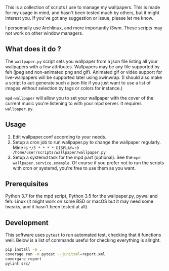 This is a collection of scripts I use to manage my wallpapers.
This is made for my usage in mind, and hasn't been tested much by others, but it might interest you.
If you've got any suggestion or issue, please let me know.

I personnally use Archlinux, and more importantly i3wm.
These scripts may not work on other window managers.

## What does it do ?

The `wallpaper.py` script sets you wallpaper from a json file listing all your wallpapers with a few attributes.
Wallpapers may be any file supported by feh (jpeg and non-animated png and gif).
Animated gif or vidéo support for live-wallpapers will be supported later using xwinwrap.
(I should also make a script to aut-generate such a json file if you just want to use a list of images without selection by tags or colors for instance.)

`mpd-wallpaper` will allow you to set your wallpaper with the cover of the current music you're listening to with your mpd server.
It requires `wallpaper.py`.

## Usage

1. Edit wallpaper.conf according to your needs.
2. Setup a cron job to run wallpaper.py to change the wallpaper regularly. Mine is `*/5 * * * * DISPLAY=:0 /home/user/scripts/wallpaper/wallpaper.py`
3. Setup a systemd task for the mpd part (optional). See the `mpd-wallpaper.service.example`.
 Of course if you prefer not to run the scripts with cron or systemd, you're free to use them as you want.

## Prerequisites

Python 3.7 for the mpd script, Python 3.5 for the wallpaper.py, pywal and feh.
Linux (it might work on some BSD or macOS but it may need some tweaks, and it hasn't been tested at all)

## Development

This software uses `pytest` to run automated test, checking that it functions well.
Below is a list of commands useful for checking everything is allright.

```sh
pip install -e .
coverage run -m pytest --junitxml=report.xml
covergare report
pylint src/
```
